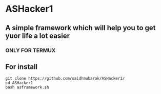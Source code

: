 # ASHacker1
## A simple framework which will help you to get yuor life a lot easier

### ONLY FOR TERMUX












## For install 

```
git clone https://github.com/saidhmubarak/ASHacker1/
cd ASHacker1
bash asframework.sh

```




